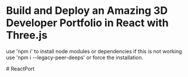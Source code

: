 # Build and Deploy an Amazing 3D Developer Portfolio in React with Three.js

use 'npm i' to install node modules or dependencies if this is not working 
use 'npm i --legacy-peer-deeps' or force the installation.

#   R e a c t P o r t 
 
 
